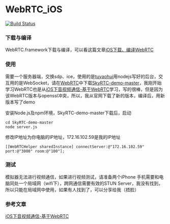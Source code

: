 # WebRTC_iOS
[![Build Status](https://travis-ci.org/MFJun/WebRTC_iOS.svg?branch=master)](https://travis-ci.org/MFJun/WebRTC_iOS)

### 下载与编译
WebRTC.framework下载与编译，可以看这篇文章[iOS下载、编译WebRTC](http://www.jianshu.com/p/64bd7f5b18b1)

### 使用

需要一个服务器端，交换sdp、ice，使用的是[tuyaohui](https://github.com/tuyaohui)用nodejs写好的后台，交互用的是WebSocket，请在[WebRTC](https://github.com/tuyaohui/WebRTC_iOS)中下载[SkyRTC-demo-master](https://github.com/tuyaohui/WebRTC_iOS/tree/master/iOS下音视频通信的实现-基于WebRTC/Server%26WebClient)，我刚开始学习WebRTC也是从[iOS下音视频通信-基于WebRTC](http://www.jianshu.com/p/c49da1d93df4)学习，写的很棒，但是因为该WebRTC版本与openssl冲突，所以，我从官网下载了新的版本，编译后，用新版本写了demo

安装Node.js及npm环境，SkyRTC-demo-master下载后，启动
```
cd SkyRTC-demo-master
node server.js
```

修改IP地址为你电脑的IP地址，172.16.102.59是我的IP地址
```
[[WebRTCHelper sharedInstance] connectServer:@"172.16.102.59" port:@"3000" room:@"100"];
```

### 测试

模拟器无法进行视频通信，如果进行视频测试，请准备两个iPhone
手机需要和电脑同处一个局域网（wifi下），跨网通信需要有效的STUN Server，我没有找到，所以只能在局域网中使用，如果有人找到了，可以分享给我（捂脸）

### 参考文章
[iOS下音视频通信-基于WebRTC](http://www.jianshu.com/p/c49da1d93df4)

